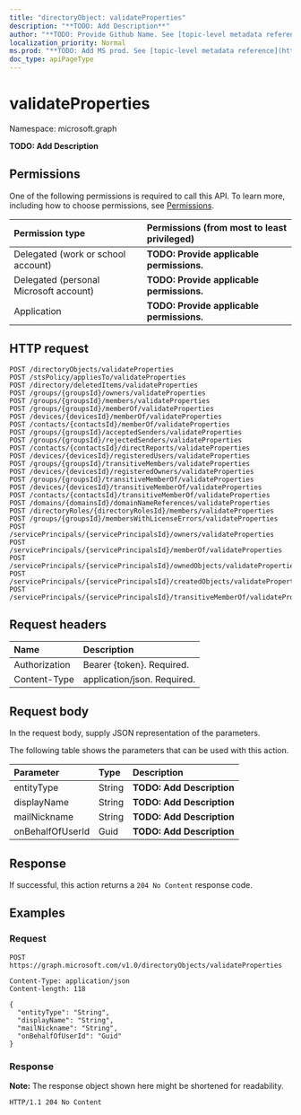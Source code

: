 ```yaml
---
title: "directoryObject: validateProperties"
description: "**TODO: Add Description**"
author: "**TODO: Provide Github Name. See [topic-level metadata reference](https://msgo.azurewebsites.net/add/document/guidelines/metadata.html#topic-level-metadata)**"
localization_priority: Normal
ms.prod: "**TODO: Add MS prod. See [topic-level metadata reference](https://msgo.azurewebsites.net/add/document/guidelines/metadata.html#topic-level-metadata)**"
doc_type: apiPageType
---
```


# validateProperties

Namespace: microsoft.graph

**TODO: Add Description**

## Permissions
One of the following permissions is required to call this API. To learn more, including how to choose permissions, see [Permissions](/concepts/permissions-reference.md).

|Permission type|Permissions (from most to least privileged)|
|:---|:---|
|Delegated (work or school account)|**TODO: Provide applicable permissions.**|
|Delegated (personal Microsoft account)|**TODO: Provide applicable permissions.**|
|Application|**TODO: Provide applicable permissions.**|

## HTTP request

<!-- {
  "blockType": "ignored"
}
-->
``` http
POST /directoryObjects/validateProperties
POST /stsPolicy/appliesTo/validateProperties
POST /directory/deletedItems/validateProperties
POST /groups/{groupsId}/owners/validateProperties
POST /groups/{groupsId}/members/validateProperties
POST /groups/{groupsId}/memberOf/validateProperties
POST /devices/{devicesId}/memberOf/validateProperties
POST /contacts/{contactsId}/memberOf/validateProperties
POST /groups/{groupsId}/acceptedSenders/validateProperties
POST /groups/{groupsId}/rejectedSenders/validateProperties
POST /contacts/{contactsId}/directReports/validateProperties
POST /devices/{devicesId}/registeredUsers/validateProperties
POST /groups/{groupsId}/transitiveMembers/validateProperties
POST /devices/{devicesId}/registeredOwners/validateProperties
POST /groups/{groupsId}/transitiveMemberOf/validateProperties
POST /devices/{devicesId}/transitiveMemberOf/validateProperties
POST /contacts/{contactsId}/transitiveMemberOf/validateProperties
POST /domains/{domainsId}/domainNameReferences/validateProperties
POST /directoryRoles/{directoryRolesId}/members/validateProperties
POST /groups/{groupsId}/membersWithLicenseErrors/validateProperties
POST /servicePrincipals/{servicePrincipalsId}/owners/validateProperties
POST /servicePrincipals/{servicePrincipalsId}/memberOf/validateProperties
POST /servicePrincipals/{servicePrincipalsId}/ownedObjects/validateProperties
POST /servicePrincipals/{servicePrincipalsId}/createdObjects/validateProperties
POST /servicePrincipals/{servicePrincipalsId}/transitiveMemberOf/validateProperties
```

## Request headers
|Name|Description|
|:---|:---|
|Authorization|Bearer {token}. Required.|
|Content-Type|application/json. Required.|

## Request body
In the request body, supply JSON representation of the parameters.

The following table shows the parameters that can be used with this action.

|Parameter|Type|Description|
|:---|:---|:---|
|entityType|String|**TODO: Add Description**|
|displayName|String|**TODO: Add Description**|
|mailNickname|String|**TODO: Add Description**|
|onBehalfOfUserId|Guid|**TODO: Add Description**|



## Response

If successful, this action returns a `204 No Content` response code.

## Examples

### Request
<!-- {
  "blockType": "request",
  "name": "directoryobject_validateproperties"
}
-->
``` http
POST https://graph.microsoft.com/v1.0/directoryObjects/validateProperties

Content-Type: application/json
Content-length: 118

{
  "entityType": "String",
  "displayName": "String",
  "mailNickname": "String",
  "onBehalfOfUserId": "Guid"
}
```


### Response
**Note:** The response object shown here might be shortened for readability.
<!-- {
  "blockType": "response",
  "truncated": true
}
-->
``` http
HTTP/1.1 204 No Content
```


